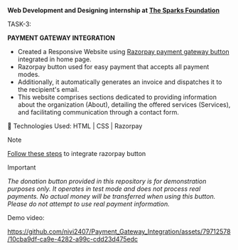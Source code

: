 **Web Development and Designing internship at <a href="https://internship.thesparksfoundation.info/index.html">The Sparks Foundation</a>**

TASK-3: 

**PAYMENT GATEWAY INTEGRATION**
- Created a Responsive Website using <a href="https://razorpay.com/payment-buttons/" target="_blank">Razorpay payment gateway button</a> integrated in home page.
- Razorpay button used for easy payment that accepts all payment modes.
- Additionally, it automatically generates an invoice and dispatches it to the recipient's email.
- This website comprises sections dedicated to providing information about the organization (About), detailing the offered services (Services), and facilitating communication through a contact form.
  
🚀 Technologies Used:
HTML | CSS | Razorpay

> [!NOTE]
> <a href="https://razorpay.com/docs/payments/payment-button/donations/">Follow these steps</a> to integrate razorpay button

> [!IMPORTANT]
> *The donation button provided in this repository is for demonstration purposes only. It operates in test mode and does not process real payments. No actual money will be transferred when using this button. Please do not attempt to use real payment information.*

Demo video:

https://github.com/nivi2407/Payment_Gateway_Integration/assets/79712578/10cba9df-ca9e-4282-a99c-cdd23d475edc



